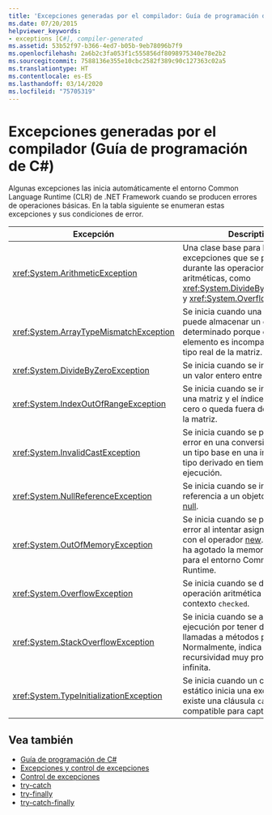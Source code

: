 ```yaml
---
title: 'Excepciones generadas por el compilador: Guía de programación de C#'
ms.date: 07/20/2015
helpviewer_keywords:
- exceptions [C#], compiler-generated
ms.assetid: 53b52f97-b366-4ed7-b05b-9eb78096b7f9
ms.openlocfilehash: 2a6b2c3fa053f1c555856df8098975340e78e2b2
ms.sourcegitcommit: 7588136e355e10cbc2582f389c90c127363c02a5
ms.translationtype: HT
ms.contentlocale: es-ES
ms.lasthandoff: 03/14/2020
ms.locfileid: "75705319"
---
```

# <a name="compiler-generated-exceptions-c-programming-guide"></a>Excepciones generadas por el compilador (Guía de programación de C#)
Algunas excepciones las inicia automáticamente el entorno Common Language Runtime (CLR) de .NET Framework cuando se producen errores de operaciones básicas. En la tabla siguiente se enumeran estas excepciones y sus condiciones de error.  
  
|Excepción|Description|  
|---------------|-----------------|  
|<xref:System.ArithmeticException>|Una clase base para las excepciones que se producen durante las operaciones aritméticas, como <xref:System.DivideByZeroException> y <xref:System.OverflowException>.|  
|<xref:System.ArrayTypeMismatchException>|Se inicia cuando una matriz no puede almacenar un elemento determinado porque el tipo real del elemento es incompatible con el tipo real de la matriz.|  
|<xref:System.DivideByZeroException>|Se inicia cuando se intenta dividir un valor entero entre cero.|  
|<xref:System.IndexOutOfRangeException>|Se inicia cuando se intenta indexar una matriz y el índice es menor que cero o queda fuera de los límites de la matriz.|  
|<xref:System.InvalidCastException>|Se inicia cuando se produce un error en una conversión explícita de un tipo base en una interfaz o un tipo derivado en tiempo de ejecución.|  
|<xref:System.NullReferenceException>|Se inicia cuando se intenta hacer referencia a un objeto cuyo valor es [null](../../language-reference/keywords/null.md).|  
|<xref:System.OutOfMemoryException>|Se inicia cuando se produce un error al intentar asignar memoria con el operador [new](../../language-reference/operators/new-operator.md). Indica que se ha agotado la memoria disponible para el entorno Common Language Runtime.|  
|<xref:System.OverflowException>|Se inicia cuando se desborda una operación aritmética en un contexto `checked`.|  
|<xref:System.StackOverflowException>|Se inicia cuando se agota la pila de ejecución por tener demasiadas llamadas a métodos pendientes. Normalmente, indica una recursividad muy profunda o infinita.|  
|<xref:System.TypeInitializationException>|Se inicia cuando un constructor estático inicia una excepción y no existe una cláusula `catch` compatible para capturarla.|  
  
## <a name="see-also"></a>Vea también

- [Guía de programación de C#](../index.md)
- [Excepciones y control de excepciones](./index.md)
- [Control de excepciones](./exception-handling.md)
- [try-catch](../../language-reference/keywords/try-catch.md)
- [try-finally](../../language-reference/keywords/try-finally.md)
- [try-catch-finally](../../language-reference/keywords/try-catch-finally.md)
